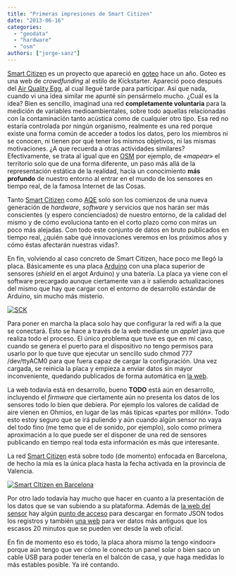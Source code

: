 ```yaml
---
title: "Primeras impresiones de Smart Citizen"
date: "2013-06-16"
categories: 
  - "geodata"
  - "hardware"
  - "osm"
authors: ["jorge-sanz"]
---
```


[Smart Citizen](http://smartcitizen.me) es un proyecto que apareció en [goteo](http://goteo.org/project/smart-citizen-sensores-ciudadanos) hace un año. Goteo es una web de _crowdfunding_ al estilo de Kickstarter. Apareció poco después del [Air Quality Egg](http://airqualityegg.com/), al cual llegué tarde para participar. Así que nada, cuando vi una idea similar me apunté sin pensármelo mucho. ¿Cuál es la idea? Bien es sencillo, imaginad una red **completamente voluntaria** para la medición de variables medioambientales, sobre todo aquellas relacionadas con la contaminación tanto acústica como de cualquier otro tipo. Esa red no estaría controlada por ningún organismo, realmente es una red porque existe una forma común de acceder a todos los datos, pero los miembros ni se conocen, ni tienen por qué tener los mismos objetivos, ni las mismas motivaciones. ¿A que recuerda a otras actividades similares? Efectivamente, se trata al igual que en [OSM](http://osm.org) por ejemplo, de _«mapear»_ el territorio solo que de una forma diferente, un paso más allá de la representación estática de la realidad, hacia un conocimiento **más profundo** de nuestro entorno al entrar en el mundo de los sensores en tiempo real, de la famosa Internet de las Cosas.

Tanto [Smart Citizen](http://smartcitizen.me) como [AQE](http://airqualityegg.com) solo son los comienzos de una nueva generación de _hardware_, _software_ y servicios que nos harán ser más conscientes (y espero concienciados) de nuestro entorno, de la calidad del mismo y de cómo evoluciona tanto en el corto plazo como con miras un poco más alejadas. Con todo este conjunto de datos en bruto publicados en tiempo real, ¿quién sabe qué innovaciones veremos en los próximos años y cómo éstas afectarán nuestras vidas?.

En fin, volviendo al caso concreto de Smart Citizen, hace poco me llegó la placa. Básicamente es una placa [Arduino](http://arduino.cc/) con una placa superior de sensores (_shield_ en el argot Arduino) y una batería. La placa ya viene con el software precargado aunque ciertamente van a ir saliendo actualizaciones del mismo que hay que cargar con el entorno de desarrollo estándar de Arduino, sin mucho más misterio.

[![SCK](images/9060074052_8fc963cb78.jpg)](http://www.flickr.com/photos/xurxosanz/9060074052/ "SCK by XuRxO, on Flickr")

Para poner en marcha la placa solo hay que configurar la red wifi a la que se conectará. Esto se hace a través de la web mediante un _applet_ java que realiza todo el proceso. El único problema que tuve es que en mi caso, cuando se genera el puerto para el dispositivo no tengo permisos para usarlo por lo que tuve que ejecutar un sencillo sudo chmod 777 /dev/ttyACM0 para que fuera capaz de cargar la configuración. Una vez cargada, se reinicia la placa y empieza a enviar datos sin mayor inconveniente, quedando publicados de forma automática en [la web](http://test.smartcitizen.me/devices/view/139).

La web todavía está en desarrollo, bueno **TODO** está aún en desarrollo, incluyendo el _firmware_ que ciertamente aún no presenta los datos de los sensores todo lo bien que debiera. Por ejemplo los valores de calidad de aire vienen en Ohmios, en lugar de las más típicas «partes por millón». Todo esto estoy seguro que se irá puliendo y aún cuando algún sensor no vaya del todo fino (me temo que el de sonido, por ejemplo), solo como primera aproximación a lo que puede ser el disponer de una red de sensores publicando en tiempo real toda esta información es más que interesante.

La red [Smart Citizen](http://smartcitizen.me) está sobre todo (de momento) enfocada en Barcelona, de hecho la mía es la única placa hasta la fecha activada en la provincia de Valencia.

[![Smart CItizen en Barcelona](/imgs/2013/06/2013-06-16-192707-seleccic3b3n.png?w=300)](http://test.smartcitizen.me/)

Por otro lado todavía hay mucho que hacer en cuanto a la presentación de los datos que se van subiendo a su plataforma. Además de [la web del sensor](http://test.smartcitizen.me/devices/view/139) hay algún [punto de acceso](http://data.smartcitizen.me/testjson?device=139) para descargar en formato JSON todos los registros y también [una web](http://data.smartcitizen.me/test?device=139) para ver datos más antiguos que los escasos 20 minutos que se pueden ver desde la web oficial.

En fin de momento eso es todo, la placa ahora mismo la tengo «indoor» porque aún tengo que ver cómo le conecto un panel solar o bien saco un cable USB para poder tenerla en el balcón de casa, y que haga medidas lo más estables posible. Ya iré contando.
